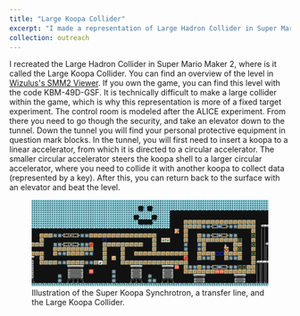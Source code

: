 ```yaml
---
title: "Large Koopa Collider"
excerpt: "I made a representation of Large Hadron Collider in Super Mario Maker 2."
collection: outreach
---
```


I recreated the Large Hadron Collider in Super Mario Maker 2, where is it called the Large Koopa Collider. You can find an overview of the level in [Wizulus's SMM2 Viewer](https://smm2.wizul.us/smm2/level/KBM-49D-GSF). If you own the game, you can find this level with the code KBM-49D-GSF. It is technically difficult to make a large collider within the game, which is why this representation is more of a fixed target experiment. The control room is modeled after the ALICE experiment. From there you need to go though the security, and take an elevator down to the tunnel. Down the tunnel you will find your personal protective equipment in question mark blocks. In the tunnel, you will first need to insert a koopa to a linear accelerator, from which it is directed to a circular accelerator. The smaller circular accelerator steers the koopa shell to a larger circular accelerator, where you need to collide it with another koopa to collect data (represented by a key). After this, you can return back to the surface with an elevator and beat the level.

<figure>
  <img src="/images/largeKoopaCollider.png">
  <figcaption>Illustration of the Super Koopa Synchrotron, a transfer line, and the Large Koopa Collider.</figcaption>
</figure>
